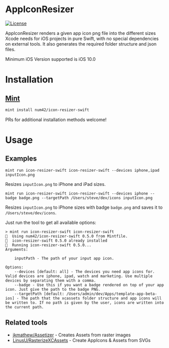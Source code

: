 # AppIconResizer
[![License](https://img.shields.io/badge/License-Apache%202.0-blue.svg)](https://opensource.org/licenses/Apache-2.0)

AppIconResizer renders a given app icon png file into the different sizes Xcode needs for iOS projects in pure Swift, with no special dependencies on external tools. It also generates the required folder structure and json files.

Minimum iOS Version supported is iOS 10.0

# Installation

## [Mint](https://github.com/yonaskolb/mint)

```sh
mint install num42/icon-resizer-swift
```

PRs for additional installation methods welcome!

# Usage
## Examples
```shell
mint run icon-resizer-swift icon-resizer-swift --devices iphone,ipad inputIcon.png
```

Resizes `inputIcon.png` to iPhone and iPad sizes.

```shell
mint run icon-resizer-swift icon-resizer-swift --devices iphone --badge badge.png --targetPath /Users/steve/dev/icons inputIcon.png
```

Resizes `inputIcon.png` to iPhone sizes with badge `badge.png` and saves it to `/Users/steve/dev/icons`.


Just run the tool to get all available options:

```shell
> mint run icon-resizer-swift icon-resizer-swift
🌱  Using num42/icon-resizer-swift 0.5.0 from Mintfile.
🌱  icon-resizer-swift 0.5.0 already installed
🌱  Running icon-resizer-swift 0.5.0...
Arguments:

    inputPath - The path of your input app icon.

Options:
    --devices [default: all] - The devices you need app icons for. Valid devices are iphone, ipad, watch and marketing. Use multiple devices by separating them with a comma.
    --badge - Use this if you want a badge rendered on top of your app icon. Just give the path to the badge PNG.
    --targetPath [default: /Users/admin/dev/Apps/template-app-beta-ios] - The path that the xcassets folder structure and app icons will be written to. If no path is given by the user, icons are written into the current path.
```

## Related tools

  - [jkmathew/Assetizer](https://github.com/jkmathew/Assetizer) - Creates Assets from raster images
-  [LinusU/RasterizeXCAssets](https://github.com/LinusU/RasterizeXCAssets) - Create AppIcons & Assets from SVGs
